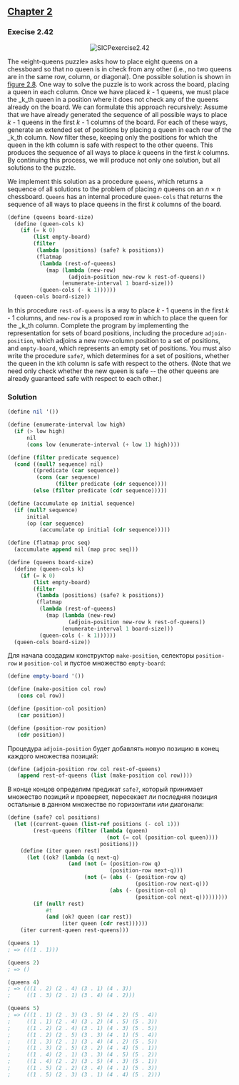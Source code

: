 ## [Chapter 2](../index.md#2-Building-Abstractions-with-Data)

### Execise 2.42

<p align="center">
  <img src="https://i.ibb.co/4sMBHKz/SICPexercise2-42.jpg" alt="SICPexercise2.42" title="SICPexercise2.42">
<p>

 The «eight-queens puzzle» asks how to place eight queens on a chessboard so that no queen is in check from any other (i.e., no two queens are in the same row, column, or diagonal). One possible solution is shown in [figure 2.8](https://mitpress.mit.edu/sites/default/files/sicp/full-text/book/book-Z-H-15.html#%_fig_2.8). One way to solve the puzzle is to work across the board, placing a queen in each column. Once we have placed _k_ - 1 queens, we must place the _k_th queen in a position where it does not check any of the queens already on the board. We can formulate this approach recursively: Assume that we have already generated the sequence of all possible ways to place _k_ - 1 queens in the first _k_ - 1 columns of the board. For each of these ways, generate an extended set of positions by placing a queen in each row of the _k_th column. Now filter these, keeping only the positions for which the queen in the kth column is safe with respect to the other queens. This produces the sequence of all ways to place _k_ queens in the first _k_ columns. By continuing this process, we will produce not only one solution, but all solutions to the puzzle.

We implement this solution as a procedure `queens`, which returns a sequence of all solutions to the problem of placing _n_ queens on an _n_ × _n_ chessboard. `Queens` has an internal procedure `queen-cols` that returns the sequence of all ways to place queens in the first _k_ columns of the board.

```scheme
(define (queens board-size)
  (define (queen-cols k)  
    (if (= k 0)
        (list empty-board)
        (filter
         (lambda (positions) (safe? k positions))
         (flatmap
          (lambda (rest-of-queens)
            (map (lambda (new-row)
                   (adjoin-position new-row k rest-of-queens))
                 (enumerate-interval 1 board-size)))
          (queen-cols (- k 1))))))
  (queen-cols board-size))
```

In this procedure `rest-of-queens` is a way to place _k_ - 1 queens in the first _k_ - 1 columns, and `new-row` is a proposed row in which to place the queen for the _k_th column. Complete the program by implementing the representation for sets of board positions, including the procedure `adjoin-position`, which adjoins a new row-column position to a set of positions, and `empty-board`, which represents an empty set of positions. You must also write the procedure `safe?`, which determines for a set of positions, whether the queen in the `k`th column is safe with respect to the others. (Note that we need only check whether the new queen is safe -- the other queens are already guaranteed safe with respect to each other.)

### Solution

```scheme
(define nil '())

(define (enumerate-interval low high)
  (if (> low high)
      nil
      (cons low (enumerate-interval (+ low 1) high))))

(define (filter predicate sequence)
  (cond ((null? sequence) nil)
        ((predicate (car sequence))
         (cons (car sequence)
               (filter predicate (cdr sequence))))
        (else (filter predicate (cdr sequence)))))

(define (accumulate op initial sequence)
  (if (null? sequence)
      initial
      (op (car sequence)
          (accumulate op initial (cdr sequence)))))

(define (flatmap proc seq)
  (accumulate append nil (map proc seq)))

(define (queens board-size)
  (define (queen-cols k)
    (if (= k 0)
        (list empty-board)
        (filter
         (lambda (positions) (safe? k positions))
         (flatmap
          (lambda (rest-of-queens)
            (map (lambda (new-row)
                   (adjoin-position new-row k rest-of-queens))
                 (enumerate-interval 1 board-size)))
          (queen-cols (- k 1))))))
  (queen-cols board-size))
```

Для начала создадим конструктор `make-position`, селекторы `position-row` и `position-col` и пустое множество `empty-board`:

```scheme
(define empty-board '())

(define (make-position col row)
   (cons col row))

(define (position-col position)
   (car position))

(define (position-row position)
   (cdr position))
```

Процедура `adjoin-position` будет добавлять новую позицию в конец каждого множества позиций:

```scheme
(define (adjoin-position row col rest-of-queens)
   (append rest-of-queens (list (make-position col row))))
```

В конце концов определим предикат `safe?`, который принимает множество позиций и проверяет, пересекает ли последняя позиция остальные в данном множестве по горизонтали или диагонали:

```scheme
(define (safe? col positions)
  (let ((current-queen (list-ref positions (- col 1)))
        (rest-queens (filter (lambda (queen)
                               (not (= col (position-col queen))))
                             positions)))
    (define (iter queen rest)
      (let ((ok? (lambda (q next-q)
                   (and (not (= (position-row q)
                                (position-row next-q)))
                        (not (= (abs (- (position-row q)
                                        (position-row next-q)))
                                (abs (- (position-col q)
                                        (position-col next-q)))))))))
        (if (null? rest)
            #t
            (and (ok? queen (car rest))
                 (iter queen (cdr rest))))))
    (iter current-queen rest-queens)))

(queens 1)
; => (((1 . 1)))

(queens 2)
; => ()

(queens 4)
; => (((1 . 2) (2 . 4) (3 . 1) (4 . 3))
;     ((1 . 3) (2 . 1) (3 . 4) (4 . 2)))

(queens 5)
; => (((1 . 1) (2 . 3) (3 . 5) (4 . 2) (5 . 4))
;     ((1 . 1) (2 . 4) (3 . 2) (4 . 5) (5 . 3))
;     ((1 . 2) (2 . 4) (3 . 1) (4 . 3) (5 . 5))
;     ((1 . 2) (2 . 5) (3 . 3) (4 . 1) (5 . 4))
;     ((1 . 3) (2 . 1) (3 . 4) (4 . 2) (5 . 5))
;     ((1 . 3) (2 . 5) (3 . 2) (4 . 4) (5 . 1))
;     ((1 . 4) (2 . 1) (3 . 3) (4 . 5) (5 . 2))
;     ((1 . 4) (2 . 2) (3 . 5) (4 . 3) (5 . 1))
;     ((1 . 5) (2 . 2) (3 . 4) (4 . 1) (5 . 3))
;     ((1 . 5) (2 . 3) (3 . 1) (4 . 4) (5 . 2)))
```

